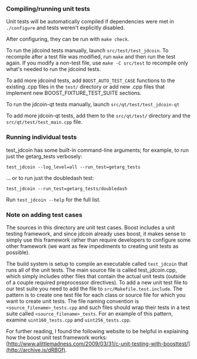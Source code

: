 ### Compiling/running unit tests

Unit tests will be automatically compiled if dependencies were met in `./configure`
and tests weren't explicitly disabled.

After configuring, they can be run with `make check`.

To run the jdcoind tests manually, launch `src/test/test_jdcoin`. To recompile
after a test file was modified, run `make` and then run the test again. If you
modify a non-test file, use `make -C src/test` to recompile only what's needed
to run the jdcoind tests.

To add more jdcoind tests, add `BOOST_AUTO_TEST_CASE` functions to the existing
.cpp files in the `test/` directory or add new .cpp files that
implement new BOOST_FIXTURE_TEST_SUITE sections.

To run the jdcoin-qt tests manually, launch `src/qt/test/test_jdcoin-qt`

To add more jdcoin-qt tests, add them to the `src/qt/test/` directory and
the `src/qt/test/test_main.cpp` file.

### Running individual tests

test_jdcoin has some built-in command-line arguments; for
example, to run just the getarg_tests verbosely:

    test_jdcoin --log_level=all --run_test=getarg_tests

... or to run just the doubledash test:

    test_jdcoin --run_test=getarg_tests/doubledash

Run `test_jdcoin --help` for the full list.

### Note on adding test cases

The sources in this directory are unit test cases.  Boost includes a
unit testing framework, and since jdcoin already uses boost, it makes
sense to simply use this framework rather than require developers to
configure some other framework (we want as few impediments to creating
unit tests as possible).

The build system is setup to compile an executable called `test_jdcoin`
that runs all of the unit tests.  The main source file is called
test_jdcoin.cpp, which simply includes other files that contain the
actual unit tests (outside of a couple required preprocessor
directives). To add a new unit test file to our test suite you need
to add the file to `src/Makefile.test.include`. The pattern is to
create one test file for each class or source file for which you want
to create unit tests.  The file naming convention is
`<source_filename>_tests.cpp` and such files should wrap their tests
in a test suite called `<source_filename>_tests`.  For an example of
this pattern, examine `uint160_tests.cpp` and `uint256_tests.cpp`.

For further reading, I found the following website to be helpful in
explaining how the boost unit test framework works:
[http://www.alittlemadness.com/2009/03/31/c-unit-testing-with-boosttest/](http://archive.is/dRBGf).
